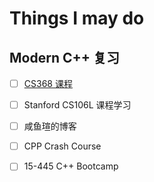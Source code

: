 # Things I may do

## Modern C++ 复习

- [ ] [CS368 课程](../C++/CS368.md)
- [ ] Stanford CS106L 课程学习
- [ ] 咸鱼瑄的博客
- [ ] CPP Crash Course
- [ ] 15-445 C++ Bootcamp

